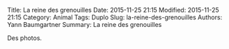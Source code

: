 Title: La reine des grenouilles
Date: 2015-11-25 21:15
Modified: 2015-11-25 21:15
Category: Animal
Tags: Duplo
Slug: la-reine-des-grenouilles
Authors: Yann Baumgartner
Summary: La reine des grenouilles

Des photos.
